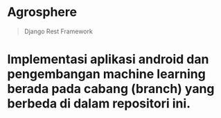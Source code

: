 # Agrosphere

> Django Rest Framework

# Implementasi aplikasi android dan pengembangan machine learning berada pada cabang (branch) yang berbeda di dalam repositori ini.
